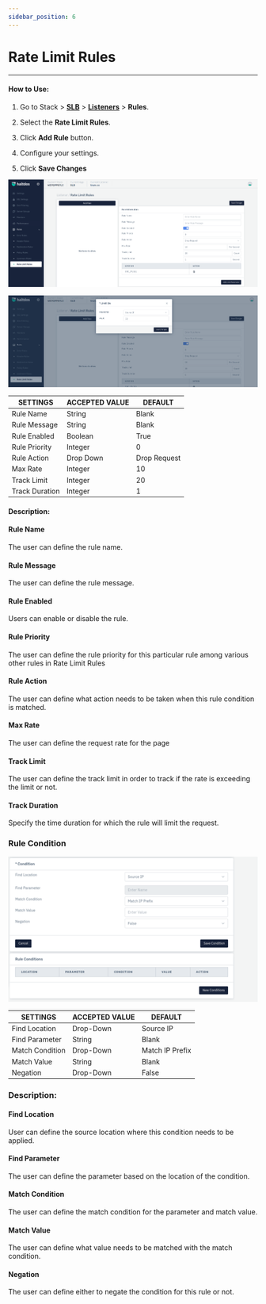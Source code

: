 ```yaml
---
sidebar_position: 6
---
```


# Rate Limit Rules

---

#### How to Use:

1. Go to Stack > [**SLB**](/adc/docs) > [**Listeners**](../../listeners/) > **Rules**.

2. Select the **Rate Limit Rules**.

3. Click **Add Rule** button.

4. Configure your settings. 

5. Click **Save Changes**

![Rate Limit rule](/img/adc/v2/ratelimit.png)

![Rate limit rule](/img/adc/v2/ratelimit1.png)

| SETTINGS       | ACCEPTED VALUE | DEFAULT      |
|----------------|----------------|--------------|
| Rule Name      | String         | Blank        |
| Rule Message   | String         | Blank        |
| Rule Enabled   | Boolean        | True         |
| Rule Priority  | Integer        | 0            |
| Rule Action    | Drop Down      | Drop Request |
| Max Rate       | Integer        | 10           |
| Track Limit    | Integer        | 20           |
| Track Duration | Integer        | 1            |

#### Description:

#### Rule Name

The user can define the rule name.

#### Rule Message

The user can define the rule message.

#### Rule Enabled

Users can enable or disable the rule.

#### Rule Priority

The user can define the rule priority for this particular rule among various other rules in Rate Limit Rules

#### Rule Action

The user can define what action needs to be taken when this rule condition is matched.

#### Max Rate

The user can define the request rate for the page

#### Track Limit

The user can define the track limit in order to track if the rate is exceeding the limit or not.

#### Track Duration

Specify the time duration for which the rule will limit the request.

### Rule Condition

![Rate Limit rule](/img/adc/v2/ratelimit2.png)

| SETTINGS        | ACCEPTED VALUE | DEFAULT   |
|-----------------|----------------|-----------|
| Find Location   | Drop-Down      | Source IP |
| Find Parameter  | String         | Blank     |
| Match Condition | Drop-Down      | Match IP Prefix  |
| Match Value     | String         | Blank     |
| Negation        | Drop-Down      | False      |

### **Description**:

#### Find Location

User can define the source location where this condition needs to be applied.

#### Find Parameter

The user can define the parameter based on the location of the condition.

#### Match Condition

The user can define the match condition for the parameter and match value.

#### Match Value

The user can define what value needs to be matched with the match condition.

#### Negation

The user can define either to negate the condition for this rule or not.